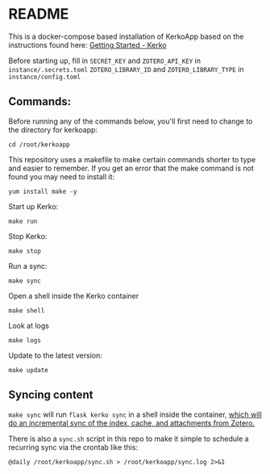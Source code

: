 # README

This is a docker-compose based installation of KerkoApp based on the instructions found here:
[Getting Started - Kerko](https://whiskyechobravo.github.io/kerko/1.0/getting-started/#docker-installation)

Before starting up, fill in `SECRET_KEY` and `ZOTERO_API_KEY` in `instance/.secrets.toml` `ZOTERO_LIBRARY_ID` and `ZOTERO_LIBRARY_TYPE` in `instance/config.toml`

## Commands:
Before running any of the commands below, you'll first need to change to the directory for kerkoapp:
```
cd /root/kerkoapp
```

This repository uses a makefile to make certain commands shorter to type and easier to remember. If you get an error that the make command is not found you may need to install it:
```
yum install make -y
```

Start up Kerko:
```
make run
```

Stop Kerko:
```
make stop
```

Run a sync:
```
make sync
```

Open a shell inside the Kerko container
```
make shell
```

Look at logs
```
make logs
```

Update to the latest version:
```
make update
```

## Syncing content

`make sync` will run `flask kerko sync` in a shell inside the container, [which will do an incremental sync of the index, cache, and attachments from Zotero.](https://whiskyechobravo.github.io/kerko/latest/synchronization/#command-line-interface-cli)

There is also a `sync.sh` script in this repo to make it simple to schedule a recurring sync via the crontab like this:
```
@daily /root/kerkoapp/sync.sh > /root/kerkoapp/sync.log 2>&1
```
